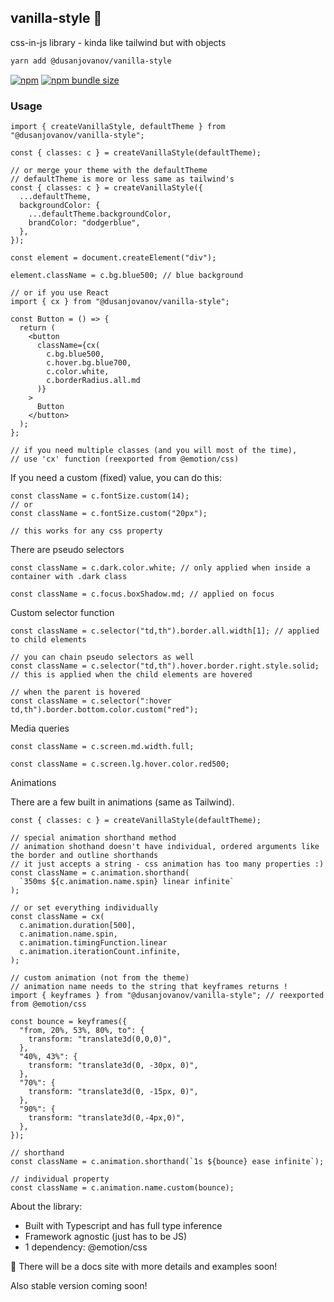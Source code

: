 ## vanilla-style 🍦

css-in-js library - kinda like tailwind but with objects

```bash
yarn add @dusanjovanov/vanilla-style
```

[![npm](https://img.shields.io/npm/v/@dusanjovanov/vanilla-style?color=%236f42c1&style=for-the-badge)](https://www.npmjs.com/package/@dusanjovanov/vanilla-style)
[![npm bundle size](https://img.shields.io/bundlephobia/minzip/@dusanjovanov/vanilla-style?color=%236f42c1&style=for-the-badge)](https://bundlephobia.com/package/@dusanjovanov/vanilla-style)

### Usage

```tsx
import { createVanillaStyle, defaultTheme } from "@dusanjovanov/vanilla-style";

const { classes: c } = createVanillaStyle(defaultTheme);

// or merge your theme with the defaultTheme
// defaultTheme is more or less same as tailwind's
const { classes: c } = createVanillaStyle({
  ...defaultTheme,
  backgroundColor: {
    ...defaultTheme.backgroundColor,
    brandColor: "dodgerblue",
  },
});

const element = document.createElement("div");

element.className = c.bg.blue500; // blue background

// or if you use React
import { cx } from "@dusanjovanov/vanilla-style";

const Button = () => {
  return (
    <button
      className={cx(
        c.bg.blue500,
        c.hover.bg.blue700,
        c.color.white,
        c.borderRadius.all.md
      )}
    >
      Button
    </button>
  );
};

// if you need multiple classes (and you will most of the time),
// use 'cx' function (reexported from @emotion/css)
```

If you need a custom (fixed) value, you can do this:

```tsx
const className = c.fontSize.custom(14);
// or
const className = c.fontSize.custom("20px");

// this works for any css property
```

There are pseudo selectors

```tsx
const className = c.dark.color.white; // only applied when inside a container with .dark class

const className = c.focus.boxShadow.md; // applied on focus
```

Custom selector function

```tsx
const className = c.selector("td,th").border.all.width[1]; // applied to child elements

// you can chain pseudo selectors as well
const className = c.selector("td,th").hover.border.right.style.solid; // this is applied when the child elements are hovered

// when the parent is hovered
const className = c.selector(":hover td,th").border.bottom.color.custom("red");
```

Media queries

```tsx
const className = c.screen.md.width.full;

const className = c.screen.lg.hover.color.red500;
```

Animations

There are a few built in animations (same as Tailwind).

```tsx
const { classes: c } = createVanillaStyle(defaultTheme);

// special animation shorthand method
// animation shothand doesn't have individual, ordered arguments like the border and outline shorthands
// it just accepts a string - css animation has too many properties :)
const className = c.animation.shorthand(
  `350ms ${c.animation.name.spin} linear infinite`
);

// or set everything individually
const className = cx(
  c.animation.duration[500],
  c.animation.name.spin,
  c.animation.timingFunction.linear
  c.animation.iterationCount.infinite,
);

// custom animation (not from the theme)
// animation name needs to the string that keyframes returns !
import { keyframes } from "@dusanjovanov/vanilla-style"; // reexported from @emotion/css

const bounce = keyframes({
  "from, 20%, 53%, 80%, to": {
    transform: "translate3d(0,0,0)",
  },
  "40%, 43%": {
    transform: "translate3d(0, -30px, 0)",
  },
  "70%": {
    transform: "translate3d(0, -15px, 0)",
  },
  "90%": {
    transform: "translate3d(0,-4px,0)",
  },
});

// shorthand
const className = c.animation.shorthand(`1s ${bounce} ease infinite`);

// individual property
const className = c.animation.name.custom(bounce);
```

About the library:

- Built with Typescript and has full type inference
- Framework agnostic (just has to be JS)
- 1 dependency: @emotion/css

🔔 There will be a docs site with more details and examples soon!

Also stable version coming soon!
